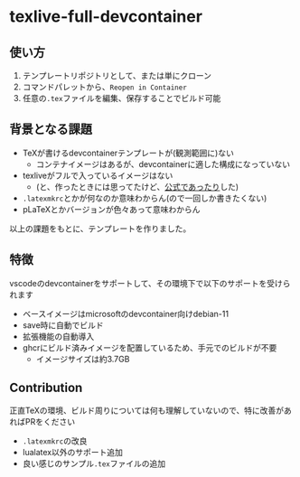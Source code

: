# texlive-full-devcontainer

## 使い方

1. テンプレートリポジトリとして、または単にクローン
2. コマンドパレットから、`Reopen in Container`
3. 任意の`.tex`ファイルを編集、保存することでビルド可能

## 背景となる課題

- TeXが書けるdevcontainerテンプレートが(観測範囲に)ない
  - コンテナイメージはあるが、devcontainerに適した構成になっていない
- texliveがフルで入っているイメージはない
  - (と、作ったときには思ってたけど、[公式であったり](https://hub.docker.com/r/texlive/texlive)した)
- `.latexmkrc`とかが何なのか意味わからん(ので一回しか書きたくない)
- pLaTeXとかバージョンが色々あって意味わからん

以上の課題をもとに、テンプレートを作りました。

## 特徴

vscodeのdevcontainerをサポートして、その環境下で以下のサポートを受けられます

- ベースイメージはmicrosoftのdevcontainer向けdebian-11
- save時に自動でビルド
- 拡張機能の自動導入
- ghcrにビルド済みイメージを配置しているため、手元でのビルドが不要
  - イメージサイズは約3.7GB

## Contribution

正直TeXの環境、ビルド周りについては何も理解していないので、特に改善があればPRをください

- `.latexmkrc`の改良
- lualatex以外のサポート追加
- 良い感じのサンプル`.tex`ファイルの追加
